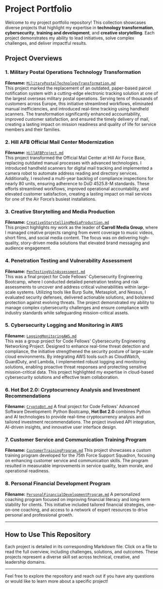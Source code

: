 # Project Portfolio

Welcome to my project portfolio repository! This collection showcases diverse projects that highlight my expertise in **technology transformation**, **cybersecurity**, **training and development**, and **creative storytelling**. Each project demonstrates my ability to lead initiatives, solve complex challenges, and deliver impactful results.

## Project Overviews
### 1. **Military Postal Operations Technology Transformation**  
**Filename:** [`MilitaryPostalTechnologyTransformation.md`](https://github.com/iAmAndrewCarroll/Projects/blob/main/MilitaryPostalTechnologyTransformation.md)  
This project marked the replacement of an outdated, paper-based parcel notification system with a cutting-edge electronic tracking solution at one of the largest overseas military postal operations. Serving tens of thousands of customers across Europe, this initiative streamlined workflows, eliminated manual inefficiencies, and introduced real-time tracking using handheld scanners. The transformation significantly enhanced accountability, improved customer satisfaction, and ensured the timely delivery of mail, creating a lasting impact on mission readiness and quality of life for service members and their families.

### 2. **Hill AFB Official Mail Center Modernization**  
**Filename:** [`HillAFBProject.md`](https://github.com/iAmAndrewCarroll/Projects/blob/main/HillAFBProject.md)  
This project transformed the Official Mail Center at Hill Air Force Base, replacing outdated manual processes with advanced technologies. I introduced handheld scanners for digital mail tracking and implemented a camera robot to automate address reading and directory services. Additionally, I resolved a multi-year backlog of compliance inspections for nearly 80 units, ensuring adherence to DoD 4525.8-M standards. These efforts streamlined workflows, improved operational accountability, and elevated customer satisfaction, creating a lasting impact on mail services for one of the Air Force’s busiest installations.

### 3. **Creative Storytelling and Media Production**
**Filename:** [`CreativeStorytellingMediaProduction.md`](https://github.com/iAmAndrewCarroll/Projects/blob/main/CreativeStorytellingMediaProduction.md)  
This project highlights my work as the leader of **Carroll Media Group**, where I managed creative projects ranging from event coverage to music videos, short films, and social media content. The focus was on delivering high-quality, story-driven media solutions that elevated brand messaging and audience engagement.

### 4. **Penetration Testing and Vulnerability Assessment**
**Filename:** [`PenTestingVulnAssessment.md`](https://github.com/iAmAndrewCarroll/Projects/blob/main/PenTestingVulnAssessment.md)  
This was a final project for Code Fellows' Cybersecurity Engineering Bootcamp, where I conducted detailed penetration testing and risk assessments to uncover and address critical vulnerabilities within large-scale systems. Utilizing tools like Burp Suite, Metasploit, and Nessus, I evaluated security defenses, delivered actionable solutions, and bolstered protection against evolving threats. The project demonstrated my ability to manage complex cybersecurity challenges and ensure compliance with industry standards while safeguarding mission-critical assets.

### 5. **Cybersecurity Logging and Monitoring in AWS**
**Filename:** [`LoggingMonitoringAWS.md`](https://github.com/iAmAndrewCarroll/Projects/blob/main/LoggingMonitoringAWS.md)  
This was a group project for Code Fellows' Cybersecurity Engineering Networking Project. Designed to enhance real-time threat detection and compliance, the initiative strengthened the security posture of large-scale cloud environments. By integrating AWS tools such as CloudWatch, GuardDuty, and Lambda, I implemented robust logging and monitoring solutions, enabling proactive threat responses and protecting sensitive mission-critical data. This project highlighted my expertise in cloud-based cybersecurity solutions and effective team collaboration.

### 6. **Hot Bot 2.0: Cryptocurrency Analysis and Investment Recommendations**
**Filename:** [`CryptoBot.md`](https://github.com/iAmAndrewCarroll/Projects/blob/main/CryptoBot.md)
A final project for Code Fellows' Advanced Software Development: Python Bootcamp, **Hot Bot 2.0** combines Python and AI technologies to provide real-time cryptocurrency analysis and tailored investment recommendations. The project involved API integration, AI-driven insights, and innovative user interface design.

### 7. **Customer Service and Communication Training Program**
**Filename:** [`CustomerTrainingProgram.md`](https://github.com/iAmAndrewCarroll/Projects/blob/main/CustomerTrainingProgram.md)
This project showcases a custom training program developed for the 75th Force Support Squadron, focusing on enhancing customer service and communication skills. The program resulted in measurable improvements in service quality, team morale, and operational readiness.

### 8. **Personal Financial Development Program**
**Filename:** [`PersonalFinancialDevelopmentProgram.md`](https://github.com/iAmAndrewCarroll/Projects/blob/main/PersonalFinancialDevelopmentProgram.md)
A personalized coaching program focused on improving financial literacy and long-term stability for clients. This initiative included tailored financial strategies, one-on-one coaching, and access to a network of expert resources to drive personal and professional growth.

---

## How to Use This Repository

Each project is detailed in its corresponding Markdown file. Click on a file to read the full overview, including challenges, solutions, and outcomes. These projects represent a diverse skill set across technical, creative, and leadership domains.

---

Feel free to explore the repository and reach out if you have any questions or would like to learn more about a specific project!
